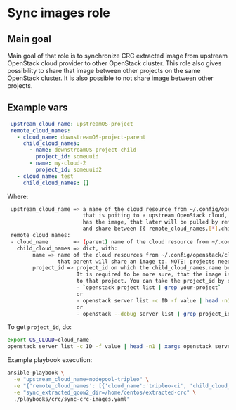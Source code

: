 # Sync images role

## Main goal

Main goal of that role is to synchronize CRC extracted image from
upstream OpenStack cloud provider to other OpenStack cluster.
This role also gives possibility to share that image between other
projects on the same OpenStack cluster. It is also possible to not share
image between other projects.

## Example vars

```yaml
 upstream_cloud_name: upstreamOS-project
 remote_cloud_names:
   - cloud_name: downstreamOS-project-parent
     child_cloud_names:
       - name: downstreamOS-project-child
         project_id: someuuid
       - name: my-cloud-2
         project_id: someuuid2
   - cloud_name: test
     child_cloud_names: []
```

Where:

```sh
 upstream_cloud_name => a name of the cloud resource from ~/.config/openstack/clouds.yaml
                        that is poiting to a upstream OpenStack cloud, that
                        has the image, that later will be pulled by remote_cloud_names
                        and share between {{ remote_cloud_names.[*].child_cloud_names }}
 remote_cloud_names:
 - cloud_name        => (parent) name of the cloud resource from ~/.config/openstack/clouds.yaml
   child_cloud_names => dict, with:
        name => name of the cloud resources from ~/.config/openstack/clouds.yaml
                that parent will share an image to. NOTE: projects needs to be in the same cluster!
        project_id => project_id on which the child_cloud_names.name belongs to.
                      It is required to be more sure, that the image is shared
                      to that project. You can take the project_id by doing:
                      - `openstack project list | grep your-project`
                      or
                      - openstack server list -c ID -f value | head -n1 | xargs openstack server show -c project_id -f value
                      or
                      - openstack --debug server list | grep project_id
```

To get `project_id`, do:

```sh
export OS_CLOUD=cloud_name
openstack server list -c ID -f value | head -n1 | xargs openstack server show -c project_id -f value
```

Example playbook execution:

```sh
ansible-playbook \
  -e "upstream_cloud_name=nodepool-tripleo" \
  -e "{'remote_cloud_names': [{'cloud_name':'tripleo-ci', 'child_cloud_names': ['my-cloud','my-cloud-2']}, {'cloud_name':'test', 'child_cloud_names': []}]}" \
  -e "sync_extracted_qcow2_dir=/home/centos/extracted-crc" \
  ./playbooks/crc/sync-crc-images.yaml"
```
